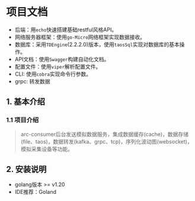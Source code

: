 # 项目文档

- 后端：用`echo`快速搭建基础restful风格API。
- 网络服务器框架：使用`go-Micro`网络框架实现数据接收。
- 数据库：采用`TDEngine`(2.2.2.0)版本，使用`taosSql`实现对数据库的基本操作。
- API文档：使用`Swagger`构建自动化文档。
- 配置文件：使用`viper`解析配置文件。
- CLI: 使用`cobra`实现命令行参数。
- grpc: 转发数据

## 1. 基本介绍

### 1.1 项目介绍

> arc-consumer后台发送模拟数据服务，集成数据缓存(cache)，数据存储(file、taos)，数据转发(kafka、grpc、tcp)，序列化波动图(websocket)，模拟采集设备等功能。

## 2. 安装说明

- golang版本 >= v1.20
- IDE推荐：Goland